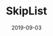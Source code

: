 ---
title: SkipList
date: 2019-09-03
tags: [""]
categories: ["Algorithm"]
description: 跳表
img: https://www.runoob.com/wp-content/uploads/2015/06/go128.png
toc: true
draft: true
---